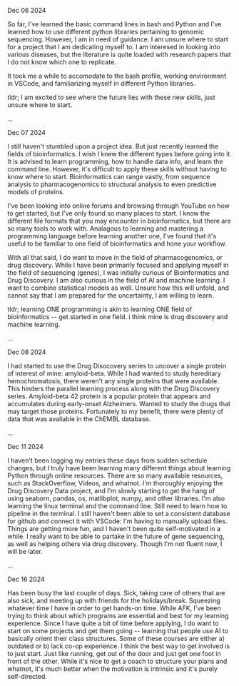 Dec 06 2024

So far, I've learned the basic command lines in bash and Python and I've learned how to use different python libraries pertaining to genomic sequencing. However, I am in need of guidance. I am unsure where to start for a project that I am dedicating myself to. I am interesed in looking into various diseases, but the literature is quite loaded with research papers that I do not know which one to replicate. 

It took me a while to accomodate to the bash profile, working environment in VSCode, and familiarizing myself in different Python libraries. 

tldr; I am excited to see where the future lies with these new skills, just unsure where to start. 

...

Dec 07 2024

I still haven't stumbled upon a project idea. But just recently learned the fields of bioinformatics. I wish I knew the different types before going into it. It is advised to learn programming, how to handle data info, and learn the command line. However, it's difficult to apply these skills without having to know where to start. Bioinformatics can range vastly, from sequence analysis to pharmacogenomics to structural analysis to even predictive models of proteins. 

I've been looking into online forums and browsing through YouTube on how to get started, but I've only found so many places to start. I know the different file formats that you may encounter in bioinformatics, but there are so many tools to work with. Analagous to learning and mastering a programming language before learning another one, I've found that it's useful to be familiar to one field of bioinformatics and hone your workflow. 

With all that said, I do want to move in the field of pharmacogenomics, or drug discovery. While I have been primarily focused and applying myself in the field of sequencing (genes), I was initially curious of Bioinformatics and Drug Discovery. I am also curious in the field of AI and machine learning. I want to combine statistical models as well. Unsure how this will unfold, and cannot say that I am prepared for the uncertainty, I am willing to learn.

tldr; learning ONE programming is akin to learning ONE field of bioinformatics -- get started in one field. i think mine is drug discovery and machine learning.

...

Dec 08 2024

I had started to use the Drug Disocovery series to uncover a single protein of interest of mine: amyloid-beta. While I had wanted to study hereditary hemochromatosis, there weren't any single proteins that were available. This hinders the parallel learning process along with the Drug Discovery series. Amyloid-beta 42 protein is a popular protein that appears and accumulates during early-onset Alzheimers. Wanted to study the drugs that may target those proteins. Fortunately to my benefit, there were plenty of data that was available in the ChEMBL database. 

...

Dec 11 2024

I haven't been logging my entries these days from sudden schedule changes, but I truly have been learning many different things about learning Python through online resources. There are so many available resources, such as StackOverflow, Videos, and whatnot. I'm thoroughly enjoying the Drug Discovery Data project, and I'm slowly starting to get the hang of using seaborn, pandas, os, matlibplot, numpy, and other libraries. I'm also learning the linux terminal and the command line. Still need to learn how to pipeline in the terminal. I still haven't been able to set a consistent database for github and connect it with VSCode: I'm having to manually upload files. Things are getting more fun, and I haven't been quite self-motivated in a while. I really want to be able to partake in the future of gene sequencing, as well as helping others via drug discovery. Though I'm not fluent now, I will be later. 

...

Dec 16 2024

Has been busy the last couple of days. Sick, taking care of others that are also sick, and meeting up with friends for the holidays/break. Squeezing whatever time I have in order to get hands-on time. While AFK, I've been trying to think about which programs are essential and best for my learning experience. Since I have quite a bit of time before applying, I do want to start on some projects and get them going -- learning that people use AI to basically orient their class structures. Some of these courses are either a) outdated or b) lack co-op experience. I think the best way to get involved is to just start. Just like running, get out of the door and just get one foot in front of the other. While it's nice to get a coach to structure your plans and whatnot, it's much better when the motivation is intrinsic and it's purely self-directed.
